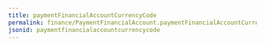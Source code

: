 ```yaml
---
title: paymentFinancialAccountCurrencyCode
permalink: finance/PaymentFinancialAccount.paymentFinancialAccountCurrencyCode.html
jsonid: paymentfinancialaccountcurrencycode
---
```

